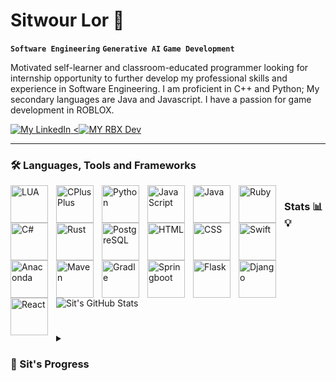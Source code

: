 
# Sitwour Lor 👷

**`Software Engineering`** **`Generative AI`** **`Game Development`**

Motivated self-learner and classroom-educated programmer looking for internship opportunity to further develop my professional skills and experience in Software Engineering. I am proficient in C++ and Python; My secondary languages are Java and Javascript. I have a passion for game development in ROBLOX. 
<p align="left">
  
<a href="https://www.linkedin.com/in/sitwour-lor-21b615260">
  <img alt ="My LinkedIn " title="This is my LinkedIn Profile" src="https://custom-icon-badges.demolab.com/badge/Linked-In-blue.svg?logo=linkedinuno"/>
</a>
<a href="https://devforum.roblox.com/u/garbnothrow">
  <<img alt="MY RBX Dev" title="This is my Roblox Developer Profile" src="https://custom-icon-badges.demolab.com/badge/RBX-Developer-blue.svg?logo=rbxuno">
</a>

</p>

---
### 🛠️ Languages, Tools and Frameworks
<img align="left" alt="LUA" width="60px" style="padding-right:10px;" src="https://cdn.jsdelivr.net/gh/devicons/devicon@latest/icons/lua/lua-original.svg"/>
<img align="left" alt="CPlusPlus" width="60px" style="padding-right:10px;" src="https://cdn.jsdelivr.net/gh/devicons/devicon/icons/cplusplus/cplusplus-original.svg"/>
<img align="left" alt="Python" width="60px" style="padding-right:10px;" src="https://cdn.jsdelivr.net/gh/devicons/devicon@latest/icons/python/python-original-wordmark.svg"/>  
<img align="left" alt="JavaScript" width="60px" style="padding-right:10px;" src="https://cdn.jsdelivr.net/gh/devicons/devicon@latest/icons/javascript/javascript-original.svg"/>
<img align="left" alt="Java" width="60px" style="padding-right:10px;" src="https://cdn.jsdelivr.net/gh/devicons/devicon/icons/java/java-original-wordmark.svg"/>  
<img align="left" alt="Ruby" width="60px" style="padding-right:10px;" src="https://cdn.jsdelivr.net/gh/devicons/devicon@latest/icons/ruby/ruby-original-wordmark.svg"/>
<img align="left" alt="C#" width="60px" style="padding-right:10px;" src="https://cdn.jsdelivr.net/gh/devicons/devicon@latest/icons/csharp/csharp-original.svg"/>
<img align="left" alt="Rust" width="60px" style="padding-right:10px;" src="https://cdn.jsdelivr.net/gh/devicons/devicon@latest/icons/rust/rust-original.svg"/> 
<img align="left" alt="PostgreSQL" width="60px" style="padding-right:10px;" src="https://cdn.jsdelivr.net/gh/devicons/devicon@latest/icons/postgresql/postgresql-plain-wordmark.svg"/>
<img align="left" alt="HTML" width="60px" style="padding-right:10px;" src="https://cdn.jsdelivr.net/gh/devicons/devicon@latest/icons/html5/html5-plain-wordmark.svg"/>
<img align="left" alt="CSS" width="60px" style="padding-right:10px;" src="https://cdn.jsdelivr.net/gh/devicons/devicon@latest/icons/css3/css3-plain-wordmark.svg"/>
<img align="left" alt="Swift" width="60px" style="padding-right:10px;" src="https://cdn.jsdelivr.net/gh/devicons/devicon@latest/icons/swift/swift-original-wordmark.svg"/>
<img align="left" alt="Anaconda" width="60px" style="padding-right:10px;" src="https://cdn.jsdelivr.net/gh/devicons/devicon@latest/icons/anaconda/anaconda-original-wordmark.svg"/>
<img align="left" alt="Maven" width="60px" style="padding-right:10px;" src="https://cdn.jsdelivr.net/gh/devicons/devicon@latest/icons/maven/maven-original-wordmark.svg"/>
<img align="left" alt="Gradle" width="60px" style="padding-right:10px;" src="https://cdn.jsdelivr.net/gh/devicons/devicon@latest/icons/gradle/gradle-original-wordmark.svg"/>
<img align="left" alt="Springboot" width="60px" style="padding-right:10px;" src="https://cdn.jsdelivr.net/gh/devicons/devicon/icons/spring/spring-original-wordmark.svg"/>
<img align="left" alt="Flask" width="60px" style="padding-right:10px;" src="https://cdn.jsdelivr.net/gh/devicons/devicon@latest/icons/flask/flask-original-wordmark.svg"/>
<img align="left" alt="Django" width="60px" style="padding-right:10px;" src="https://cdn.jsdelivr.net/gh/devicons/devicon@latest/icons/django/django-plain-wordmark.svg"/>
<img align="left" alt="React" width="60px" style="padding-right:10px;" src="https://cdn.jsdelivr.net/gh/devicons/devicon@latest/icons/react/react-original-wordmark.svg"/>

#





#

> 

### Stats 📊💡

![Sit's GitHub Stats](https://github-readme-stats.vercel.app/api?username=official3lo&show_icons=true&theme=tokyonight)

#

<details>
  <summary><h3>🧑 Sit's Progress</summary>
    Hello! if you are reading this, it means you are interested in my story of struggles to become a Software Engineer. I struggled with self teaching myself how to code and be good learner as discipline and being steady focus was hard enough with distractions and situational life events. Too add to these negative, it was much more difficult also due to not having a clear path or plan and was going blindly into the world of programming without any guidance too. I also took a different path trying to make a career as a nurse, but felt like I had a hole in my heart which was my purpose to live. I genuinely took time off to contemplate and finally rediscover my passion for programming and set my path on my journey to reinvent myself and work my way up to become a Software Engineer. Took me years to realize I have been doing the same beginner programming concept repetitively resulting me to start understanding programming as a whole. I am grateful to where I am currently because without all these mistakes and errors I have come across, I would had not become the problem solver I am today and be able to critically think for myself. Now, without even thinking, I believe I have become a programmer by heart and coding is engraved within me as I like to believe that this world runs like computers working through while, ifs and for loops statements to reach a certain action and output that will one day lead me to my end goal.
</details>


<!--
**Official3Lo/Official3Lo** is a ✨ _special_ ✨ repository because its `README.md` (this file) appears on your GitHub profile.

Here are some ideas to get you started:

- 🔭 I’m currently working on ...
- 🌱 I’m currently learning ...
- 👯 I’m looking to collaborate on ...
- 🤔 I’m looking for help with ...
- 💬 Ask me about ...
- 📫 How to reach me: ...
- 😄 Pronouns: ...
- ⚡ Fun fact: ...
-->
